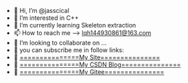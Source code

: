 - 👋 Hi, I’m @jasscical
- 👀 I’m interested in C++
- 🌱 I’m currently learning Skeleton extraction
- 📫 How to reach me --> lqh144930861@163.com
- 💞️ I’m looking to collaborate on ...
- 🤠 you can subscribe me in follow links:
- 🤠 [===============My Site===============](http://www.jasscical.top/)
- 🤠 [===============My CSDN Blog===============](https://blog.csdn.net/qq_41472037?spm=1001.2101.3001.5343)
- 🤠 [===============My Gitee===============](https://gitee.com/jasscical/projects)
<!---
jasscical/jasscical is a ✨ special ✨ repository because its `README.md` (this file) appears on your GitHub profile.
You can click the Preview link to take a look at your changes.
--->
